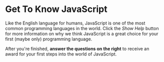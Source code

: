 # Get To Know JavaScript

Like the English language for humans, JavaScript is one of the most common programming languages in the world. Click the *Show Help* button for more information on why we think JavaScript is a great choice for your first (maybe only) programming language.

After you're finished, **answer the questions on the right** to receive an award for your first steps into the world of JavaScript.
